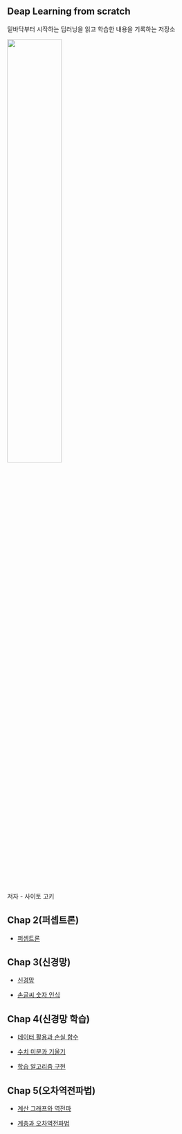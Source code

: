 ## Deap Learning from scratch

밑바닥부터 시작하는 딥러닝을 읽고 학습한 내용을 기록하는 저장소

<img src="https://www.hanbit.co.kr/data/books/B8475831198_l.jpg" width=50% />

저자 - 사이토 고키

## Chap 2(퍼셉트론)

- [퍼셉트론](https://github.com/hs-krispy/Deep-Learning/blob/master/Chap2/퍼셉트론.md)

## Chap 3(신경망)

- [신경망](https://github.com/hs-krispy/Deep-Learning/blob/master/Chap3/%EC%8B%A0%EA%B2%BD%EB%A7%9D.md)

- [손글씨 숫자 인식](https://github.com/hs-krispy/Deep-Learning/blob/master/Chap3/%EC%86%90%EA%B8%80%EC%94%A8%20%EC%88%AB%EC%9E%90%20%EC%9D%B8%EC%8B%9D.md)

## Chap 4(신경망 학습)

- [데이터 활용과 손실 함수](https://github.com/hs-krispy/Deep-Learning/blob/master/Chap4/%EB%8D%B0%EC%9D%B4%ED%84%B0%20%ED%99%9C%EC%9A%A9%EA%B3%BC%20%EC%86%90%EC%8B%A4%20%ED%95%A8%EC%88%98.md)

- [수치 미분과 기울기](https://github.com/hs-krispy/Deep-Learning/blob/master/Chap4/%EC%88%98%EC%B9%98%20%EB%AF%B8%EB%B6%84%EA%B3%BC%20%EA%B8%B0%EC%9A%B8%EA%B8%B0.md)

- [학습 알고리즘 구현](https://github.com/hs-krispy/Deep-Learning/blob/master/Chap4/%ED%95%99%EC%8A%B5%20%EC%95%8C%EA%B3%A0%EB%A6%AC%EC%A6%98%20%EA%B5%AC%ED%98%84.md)

## Chap 5(오차역전파법)

- [계산 그래프와 역전파](https://github.com/hs-krispy/Deep-Learning/blob/master/Chap5/%EA%B3%84%EC%82%B0%20%EA%B7%B8%EB%9E%98%ED%94%84%EC%99%80%20%EC%97%AD%EC%A0%84%ED%8C%8C.md)

- [계층과 오차역전파법](https://github.com/hs-krispy/Deep-Learning/blob/master/Chap5/%EA%B3%84%EC%B8%B5%EA%B3%BC%20%EC%98%A4%EC%B0%A8%EC%97%AD%EC%A0%84%ED%8C%8C%EB%B2%95.md)